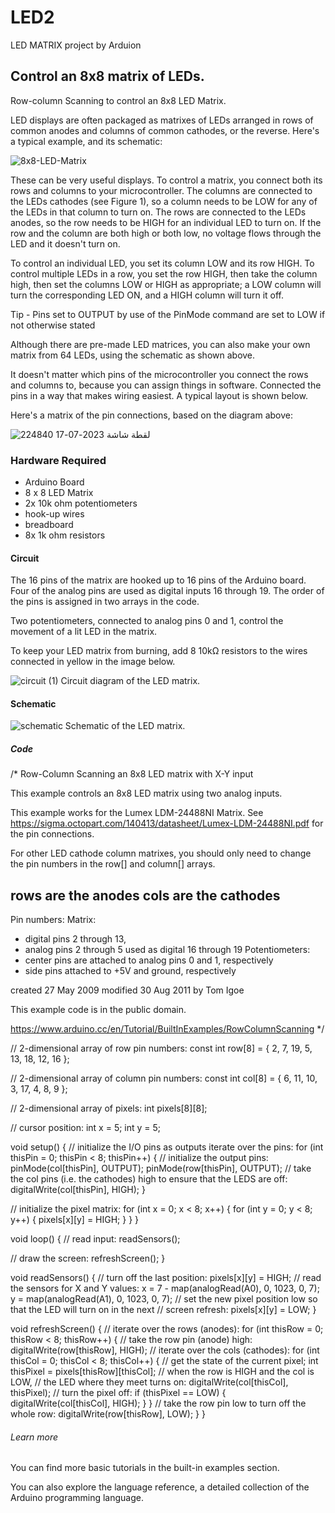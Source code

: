 # LED2
LED MATRIX project by Arduion

## Control an 8x8 matrix of LEDs.
Row-column Scanning to control an 8x8 LED Matrix.

LED displays are often packaged as matrixes of LEDs arranged in rows of common anodes and columns of common cathodes, or the reverse. Here's a typical example, and its schematic:

![8x8-LED-Matrix](https://github.com/AmmarBahhah10/LED2/assets/138979216/a0a4024f-18d2-4e28-932a-987d99418011)

These can be very useful displays. To control a matrix, you connect both its rows and columns to your microcontroller. The columns are connected to the LEDs cathodes (see Figure 1), so a column needs to be LOW for any of the LEDs in that column to turn on. The rows are connected to the LEDs anodes, so the row needs to be HIGH for an individual LED to turn on. If the row and the column are both high or both low, no voltage flows through the LED and it doesn't turn on.

To control an individual LED, you set its column LOW and its row HIGH. To control multiple LEDs in a row, you set the row HIGH, then take the column high, then set the columns LOW or HIGH as appropriate; a LOW column will turn the corresponding LED ON, and a HIGH column will turn it off.

Tip - Pins set to OUTPUT by use of the PinMode command are set to LOW if not otherwise stated

Although there are pre-made LED matrices, you can also make your own matrix from 64 LEDs, using the schematic as shown above.

It doesn't matter which pins of the microcontroller you connect the rows and columns to, because you can assign things in software. Connected the pins in a way that makes wiring easiest. A typical layout is shown below.

Here's a matrix of the pin connections, based on the diagram above:

![لقطة شاشة 2023-07-17 224840](https://github.com/AmmarBahhah10/LED2/assets/138979216/fef8ebf2-3be0-46ab-a1be-7924e1fb0f1c)

### Hardware Required
- Arduino Board
- 8 x 8 LED Matrix
- 2x 10k ohm potentiometers
- hook-up wires
- breadboard
- 8x 1k ohm resistors

#### Circuit
The 16 pins of the matrix are hooked up to 16 pins of the Arduino board. Four of the analog pins are used as digital inputs 16 through 19. The order of the pins is assigned in two arrays in the code.

Two potentiometers, connected to analog pins 0 and 1, control the movement of a lit LED in the matrix.

To keep your LED matrix from burning, add 8 10kΩ resistors to the wires connected in yellow in the image below.

![circuit (1)](https://github.com/AmmarBahhah10/LED2/assets/138979216/bd5964bd-2b43-4bd0-9374-24b0332676e0)
Circuit diagram of the LED matrix.

#### Schematic

![schematic](https://github.com/AmmarBahhah10/LED2/assets/138979216/c7093f4a-de5a-4fa4-8470-b8ea84dbea80)
Schematic of the LED matrix.

##### Code

/*
  Row-Column Scanning an 8x8 LED matrix with X-Y input

  This example controls an 8x8 LED matrix using two analog inputs.

  This example works for the Lumex LDM-24488NI Matrix. See
  https://sigma.octopart.com/140413/datasheet/Lumex-LDM-24488NI.pdf
  for the pin connections.

  For other LED cathode column matrixes, you should only need to change the pin
  numbers in the row[] and column[] arrays.

  rows are the anodes
  cols are the cathodes
  ---------

  Pin numbers:
  Matrix:
  - digital pins 2 through 13,
  - analog pins 2 through 5 used as digital 16 through 19
  Potentiometers:
  - center pins are attached to analog pins 0 and 1, respectively
  - side pins attached to +5V and ground, respectively

  created 27 May 2009
  modified 30 Aug 2011
  by Tom Igoe

  This example code is in the public domain.

  https://www.arduino.cc/en/Tutorial/BuiltInExamples/RowColumnScanning
*/

// 2-dimensional array of row pin numbers:
const int row[8] = {
  2, 7, 19, 5, 13, 18, 12, 16
};

// 2-dimensional array of column pin numbers:
const int col[8] = {
  6, 11, 10, 3, 17, 4, 8, 9
};

// 2-dimensional array of pixels:
int pixels[8][8];

// cursor position:
int x = 5;
int y = 5;

void setup() {
  // initialize the I/O pins as outputs iterate over the pins:
  for (int thisPin = 0; thisPin < 8; thisPin++) {
    // initialize the output pins:
    pinMode(col[thisPin], OUTPUT);
    pinMode(row[thisPin], OUTPUT);
    // take the col pins (i.e. the cathodes) high to ensure that the LEDS are off:
    digitalWrite(col[thisPin], HIGH);
  }

  // initialize the pixel matrix:
  for (int x = 0; x < 8; x++) {
    for (int y = 0; y < 8; y++) {
      pixels[x][y] = HIGH;
    }
  }
}

void loop() {
  // read input:
  readSensors();

  // draw the screen:
  refreshScreen();
}

void readSensors() {
  // turn off the last position:
  pixels[x][y] = HIGH;
  // read the sensors for X and Y values:
  x = 7 - map(analogRead(A0), 0, 1023, 0, 7);
  y = map(analogRead(A1), 0, 1023, 0, 7);
  // set the new pixel position low so that the LED will turn on in the next
  // screen refresh:
  pixels[x][y] = LOW;
}

void refreshScreen() {
  // iterate over the rows (anodes):
  for (int thisRow = 0; thisRow < 8; thisRow++) {
    // take the row pin (anode) high:
    digitalWrite(row[thisRow], HIGH);
    // iterate over the cols (cathodes):
    for (int thisCol = 0; thisCol < 8; thisCol++) {
      // get the state of the current pixel;
      int thisPixel = pixels[thisRow][thisCol];
      // when the row is HIGH and the col is LOW,
      // the LED where they meet turns on:
      digitalWrite(col[thisCol], thisPixel);
      // turn the pixel off:
      if (thisPixel == LOW) {
        digitalWrite(col[thisCol], HIGH);
      }
    }
    // take the row pin low to turn off the whole row:
    digitalWrite(row[thisRow], LOW);
  }
}

###### Learn more
You can find more basic tutorials in the built-in examples section.

You can also explore the language reference, a detailed collection of the Arduino programming language.




